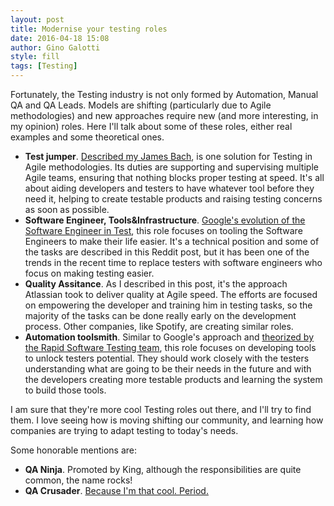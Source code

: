 ```yaml
---
layout: post
title: Modernise your testing roles
date: 2016-04-18 15:08
author: Gino Galotti
style: fill
tags: [Testing]
---
```

Fortunately, the Testing industry is not only formed by Automation, Manual QA and QA Leads. Models are shifting (particularly due to Agile methodologies) and new approaches require new (and more interesting, in my opinion) roles. Here I'll talk about some of these roles, either real examples and some theoretical ones.

* **Test jumper**. [Described my James Bach](http://www.satisfice.com/blog/archives/1372), is one solution for Testing in Agile methodologies. Its duties are supporting and supervising multiple Agile teams, ensuring that nothing blocks proper testing at speed. It's all about aiding developers and testers to have whatever tool before they need it, helping to create testable products and raising testing concerns as soon as possible.
* **Software Engineer, Tools&Infrastructure**. [Google's evolution of the Software Engineer in Test](http://googletesting.blogspot.co.uk/2016/03/from-qa-to-engineering-productivity.html), this role focuses on tooling the Software Engineers to make their life easier. It's a technical position and some of the tasks are described in this Reddit post, but it has been one of the trends in the recent time to replace testers with software engineers who focus on making testing easier.
* **Quality Assitance**. As I described in this post, it's the approach Atlassian took to deliver quality at Agile speed. The efforts are focused on empowering the developer and training him in testing tasks, so the majority of the tasks can be done really early on the development process. Other companies, like Spotify, are creating similar roles.
* **Automation toolsmith**. Similar to Google's approach and [theorized by the Rapid Software Testing team](http://www.satisfice.com/articles/agileauto-paper.pdf), this role focuses on developing tools to unlock testers potential. They should work closely with the testers understanding what are going to be their needs in the future and with the developers creating more testable products and learning the system to build those tools.

I am sure that they're more cool Testing roles out there, and I'll try to find them. I love seeing how is moving shifting our community, and learning how companies are trying to adapt testing to today's needs.

Some honorable mentions are:

* **QA Ninja**. Promoted by King, although the responsibilities are quite common, the name rocks!
* **QA Crusader**. [Because I'm that cool. Period.](https://callmegino.files.wordpress.com/2016/04/qa-crusader.png?w=700)